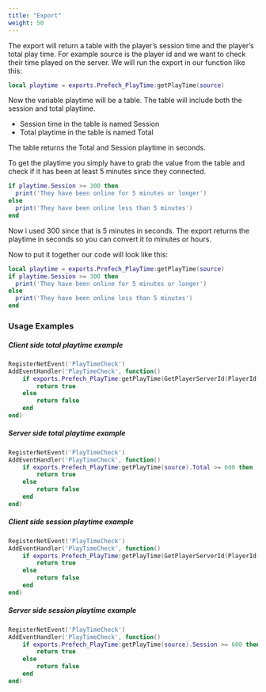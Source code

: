 ```yaml
---
title: "Export"
weight: 50
---
```


The export will return a table with the player’s session time and the player’s total play time.
For example source is the player id and we want to check their time played on the server.
We will run the export in our function like this:
```lua
local playtime = exports.Prefech_PlayTime:getPlayTime(source)
```

Now the variable playtime will be a table.
The table will include both the session and total playtime.

- Session time in the table is named Session
- Total playtime in the table is named Total

The table returns the Total and Session playtime in seconds.

To get the playtime you simply have to grab the value from the table and check if it has been at least 5 minutes since they connected.
```lua
if playtime.Session >= 300 then
  print('They have been online for 5 minutes or longer')
else
  print('They have been online less than 5 minutes')
end
```

Now i used 300 since that is 5 minutes in seconds.
The export returns the playtime in seconds so you can convert it to minutes or hours.

Now to put it together our code will look like this:
```lua
local playtime = exports.Prefech_PlayTime:getPlayTime(source)
if playtime.Session >= 300 then
  print('They have been online for 5 minutes or longer')
else
  print('They have been online less than 5 minutes')
end
```


### Usage Examples
##### Client side total playtime example
```lua
RegisterNetEvent('PlayTimeCheck')
AddEventHandler('PlayTimeCheck', function()
    if exports.Prefech_PlayTime:getPlayTime(GetPlayerServerId(PlayerId())).Total >= 600 then
        return true
    else
        return false
    end
end)
```

##### Server side total playtime example
```lua
RegisterNetEvent('PlayTimeCheck')
AddEventHandler('PlayTimeCheck', function()
    if exports.Prefech_PlayTime:getPlayTime(source).Total >= 600 then
        return true
    else
        return false
    end
end)
```

##### Client side session playtime example
```lua
RegisterNetEvent('PlayTimeCheck')
AddEventHandler('PlayTimeCheck', function()
    if exports.Prefech_PlayTime:getPlayTime(GetPlayerServerId(PlayerId())).Session >= 600 then
        return true
    else
        return false
    end
end)
```

##### Server side session playtime example
```lua
RegisterNetEvent('PlayTimeCheck')
AddEventHandler('PlayTimeCheck', function()
    if exports.Prefech_PlayTime:getPlayTime(source).Session >= 600 then
        return true
    else
        return false
    end
end)
```